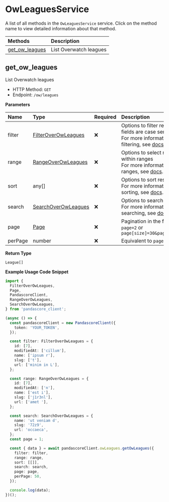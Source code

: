 # OwLeaguesService

A list of all methods in the `OwLeaguesService` service. Click on the method name to view detailed information about that method.

| Methods                           | Description            |
| :-------------------------------- | :--------------------- |
| [get_ow_leagues](#get_ow_leagues) | List Overwatch leagues |

## get_ow_leagues

List Overwatch leagues

- HTTP Method: `GET`
- Endpoint: `/ow/leagues`

**Parameters**

| Name    | Type                                                    | Required | Description                                                                                                                                         |
| :------ | :------------------------------------------------------ | :------- | :-------------------------------------------------------------------------------------------------------------------------------------------------- |
| filter  | [FilterOverOwLeagues](../models/FilterOverOwLeagues.md) | ❌       | Options to filter results. String fields are case sensitive <br/>For more information on filtering, see [docs](/docs/filtering-and-sorting#filter). |
| range   | [RangeOverOwLeagues](../models/RangeOverOwLeagues.md)   | ❌       | Options to select results within ranges <br/>For more information on ranges, see [docs](/docs/filtering-and-sorting#range).                         |
| sort    | any[]                                                   | ❌       | Options to sort results <br/>For more information on sorting, see [docs](/docs/filtering-and-sorting#sort).                                         |
| search  | [SearchOverOwLeagues](../models/SearchOverOwLeagues.md) | ❌       | Options to search results <br/>For more information on searching, see [docs](/docs/filtering-and-sorting#search).                                   |
| page    | [Page](../models/Page.md)                               | ❌       | Pagination in the form of `page=2` or `page[size]=30&page[number]=2`                                                                                |
| perPage | number                                                  | ❌       | Equivalent to `page[size]`                                                                                                                          |

**Return Type**

`League[]`

**Example Usage Code Snippet**

```typescript
import {
  FilterOverOwLeagues,
  Page,
  PandascoreClient,
  RangeOverOwLeagues,
  SearchOverOwLeagues,
} from 'pandascore_client';

(async () => {
  const pandascoreClient = new PandascoreClient({
    token: 'YOUR_TOKEN',
  });

  const filter: FilterOverOwLeagues = {
    id: [7],
    modifiedAt: ['cillum'],
    name: ['ipsum r'],
    slug: ['t'],
    url: ['minim in L'],
  };

  const range: RangeOverOwLeagues = {
    id: [7],
    modifiedAt: ['n'],
    name: ['est i'],
    slug: ['j1r3nl'],
    url: ['amet '],
  };

  const search: SearchOverOwLeagues = {
    name: 'ut veniam d',
    slug: '72z9',
    url: 'occaeca',
  };
  const page = 1;

  const { data } = await pandascoreClient.owLeagues.getOwLeagues({
    filter: filter,
    range: range,
    sort: [[]],
    search: search,
    page: page,
    perPage: 50,
  });

  console.log(data);
})();
```

<!-- This file was generated by liblab | https://liblab.com/ -->
